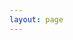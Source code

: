 ```yaml
---
layout: page
---
```

<!-- # Trajectory Map of Bus in Hong Kong -->

<DropDown :options="menu" defaultKey="A"/>

<myApp />

<script setup>
    import myApp from '@/components/flowmap.vue'
    import { menu } from './menu.js';
    import DropDown from '@/components/Dropdown.vue';
</script>

<style scoped>
h1 {
    font-size: 1.5em;
    color: var(--vp-c-brand-1);
    text-align: center;
    margin-top: 5px;
    margin-bottom: 10px;
}
</style>